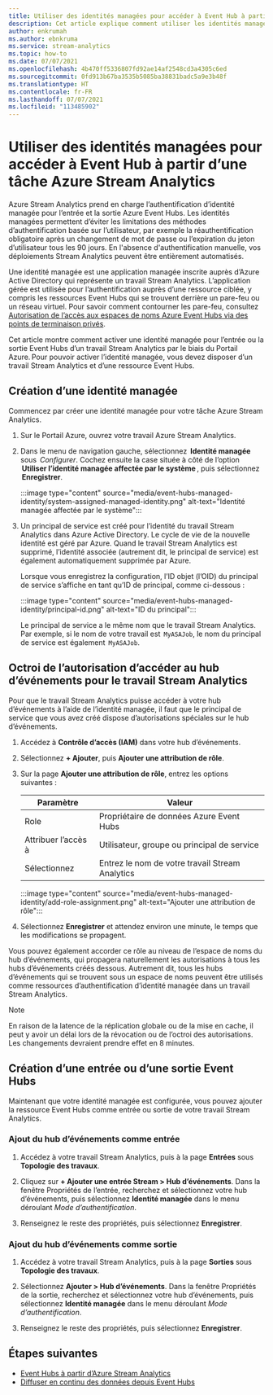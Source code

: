 ```yaml
---
title: Utiliser des identités managées pour accéder à Event Hub à partir d’une tâche Azure Stream Analytics
description: Cet article explique comment utiliser les identités managées afin d’authentifier un travail Azure Stream Analytics sur l’entrée et la sortie Azure Event Hubs.
author: enkrumah
ms.author: ebnkruma
ms.service: stream-analytics
ms.topic: how-to
ms.date: 07/07/2021
ms.openlocfilehash: 4b470ff5336807fd92ae14af2548cd3a4305c6ed
ms.sourcegitcommit: 0fd913b67ba3535b5085ba38831badc5a9e3b48f
ms.translationtype: HT
ms.contentlocale: fr-FR
ms.lasthandoff: 07/07/2021
ms.locfileid: "113485902"
---
```

# <a name="use-managed-identities-to-access-event-hubfrom-an-azure-stream-analytics-job"></a>Utiliser des identités managées pour accéder à Event Hub à partir d’une tâche Azure Stream Analytics

Azure Stream Analytics prend en charge l’authentification d’identité managée pour l’entrée et la sortie Azure Event Hubs. Les identités managées permettent d’éviter les limitations des méthodes d’authentification basée sur l’utilisateur, par exemple la réauthentification obligatoire après un changement de mot de passe ou l’expiration du jeton d’utilisateur tous les 90 jours. En l'absence d'authentification manuelle, vos déploiements Stream Analytics peuvent être entièrement automatisés.  

Une identité managée est une application managée inscrite auprès d’Azure Active Directory qui représente un travail Stream Analytics. L’application gérée est utilisée pour l’authentification auprès d’une ressource ciblée, y compris les ressources Event Hubs qui se trouvent derrière un pare-feu ou un réseau virtuel. Pour savoir comment contourner les pare-feu, consultez [Autorisation de l’accès aux espaces de noms Azure Event Hubs via des points de terminaison privés](../event-hubs/private-link-service.md#trusted-microsoft-services).

Cet article montre comment activer une identité managée pour l’entrée ou la sortie Event Hubs d’un travail Stream Analytics par le biais du Portail Azure. Pour pouvoir activer l’identité managée, vous devez disposer d’un travail Stream Analytics et d’une ressource Event Hubs.

## <a name="create-a-managedidentity"></a>Création d’une identité managée  

Commencez par créer une identité managée pour votre tâche Azure Stream Analytics.  

1. Sur le Portail Azure, ouvrez votre travail Azure Stream Analytics.  

1. Dans le menu de navigation gauche, sélectionnez  **Identité managée**  sous  *Configurer*. Cochez ensuite la case située à côté de l’option  **Utiliser l’identité managée affectée par le système** , puis sélectionnez  **Enregistrer**.

   :::image type="content" source="media/event-hubs-managed-identity/system-assigned-managed-identity.png" alt-text="Identité managée affectée par le système":::  

1. Un principal de service est créé pour l’identité du travail Stream Analytics dans Azure Active Directory. Le cycle de vie de la nouvelle identité est géré par Azure. Quand le travail Stream Analytics est supprimé, l’identité associée (autrement dit, le principal de service) est également automatiquement supprimée par Azure.  

   Lorsque vous enregistrez la configuration, l’ID objet (l’OID) du principal de service s’affiche en tant qu’ID de principal, comme ci-dessous :  

   :::image type="content" source="media/event-hubs-managed-identity/principal-id.png" alt-text="ID du principal":::

   Le principal de service a le même nom que le travail Stream Analytics. Par exemple, si le nom de votre travail est  `MyASAJob`, le nom du principal de service est également  `MyASAJob`.  

## <a name="grant-the-stream-analytics-job-permissionsto-access-the-event-hub"></a>Octroi de l’autorisation d’accéder au hub d’événements pour le travail Stream Analytics

Pour que le travail Stream Analytics puisse accéder à votre hub d’événements à l’aide de l’identité managée, il faut que le principal de service que vous avez créé dispose d’autorisations spéciales sur le hub d’événements.

1. Accédez à **Contrôle d’accès (IAM)** dans votre hub d’événements.

1. Sélectionnez **+ Ajouter**, puis **Ajouter une attribution de rôle**.

1. Sur la page **Ajouter une attribution de rôle**, entrez les options suivantes :

   |Paramètre|Valeur|
   |---------|-----|
   |Role|Propriétaire de données Azure Event Hubs|
   |Attribuer l’accès à|Utilisateur, groupe ou principal de service|
   |Sélectionnez|Entrez le nom de votre travail Stream Analytics|

   :::image type="content" source="media/event-hubs-managed-identity/add-role-assignment.png" alt-text="Ajouter une attribution de rôle":::

1. Sélectionnez **Enregistrer** et attendez environ une minute, le temps que les modifications se propagent.

Vous pouvez également accorder ce rôle au niveau de l’espace de noms du hub d’événements, qui propagera naturellement les autorisations à tous les hubs d’événements créés dessous. Autrement dit, tous les hubs d’événements qui se trouvent sous un espace de noms peuvent être utilisés comme ressources d’authentification d’identité managée dans un travail Stream Analytics.

> [!NOTE]
> En raison de la latence de la réplication globale ou de la mise en cache, il peut y avoir un délai lors de la révocation ou de l’octroi des autorisations. Les changements devraient prendre effet en 8 minutes.

## <a name="create-anevent-hub-input-or-output"></a>Création d’une entrée ou d’une sortie Event Hubs  

Maintenant que votre identité managée est configurée, vous pouvez ajouter la ressource Event Hubs comme entrée ou sortie de votre travail Stream Analytics.  

### <a name="add-the-event-hub-as-an-input"></a>Ajout du hub d’événements comme entrée 

1. Accédez à votre travail Stream Analytics, puis à la page **Entrées** sous **Topologie des travaux**.

1. Cliquez sur **+ Ajouter une entrée Stream > Hub d’événements**. Dans la fenêtre Propriétés de l’entrée, recherchez et sélectionnez votre hub d’événements, puis sélectionnez **Identité managée** dans le menu déroulant *Mode d’authentification*.

1. Renseignez le reste des propriétés, puis sélectionnez **Enregistrer**.

### <a name="add-the-event-hub-as-an-output"></a>Ajout du hub d’événements comme sortie

1. Accédez à votre travail Stream Analytics, puis à la page **Sorties** sous **Topologie des travaux**.

1. Sélectionnez **Ajouter > Hub d’événements**. Dans la fenêtre Propriétés de la sortie, recherchez et sélectionnez votre hub d’événements, puis sélectionnez **Identité managée** dans le menu déroulant *Mode d’authentification*.

1. Renseignez le reste des propriétés, puis sélectionnez **Enregistrer**.

## <a name="next-steps"></a>Étapes suivantes

* [Event Hubs à partir d’Azure Stream Analytics](event-hubs-output.md)
* [Diffuser en continu des données depuis Event Hubs](stream-analytics-define-inputs.md#stream-data-from-event-hubs)
